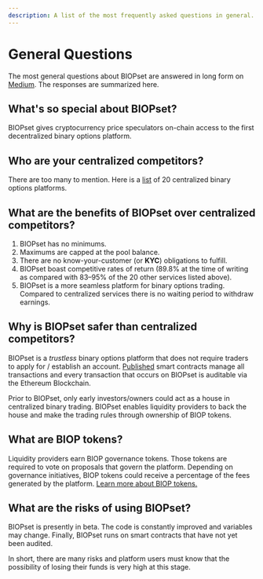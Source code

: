 ```yaml
---
description: A list of the most frequently asked questions in general.
---
```


# General Questions

The most general questions about BIOPset are answered in long form on [Medium](https://medium.com/biopset/biopbet-101-1647801107c4). The responses are summarized here.

## What's so special about BIOPset?

BIOPset gives cryptocurrency price speculators on-chain access to the first decentralized binary options platform.

## Who are your centralized competitors?

There are too many to mention. Here is a [list](https://evokefinance.com/best-binary-options-brokers/) of 20 centralized binary options platforms.

## What are the benefits of BIOPset over centralized competitors?

1. BIOPset has no minimums. 
2. Maximums are capped at the pool balance. 
3. There are no know-your-customer \(or **KYC**\) obligations to fulfill. 
4. BIOPset boast competitive  rates of return \(89.8% at the time of writing as compared with 83–95% of the 20 other services listed above\).
5. BIOPset is a more seamless platform for binary options trading. Compared to centralized services there is no waiting period to withdraw earnings.

## Why is BIOPset safer than centralized competitors?

BIOPset is a _trustless_ binary options platform that does not require traders to apply for / establish an account. [Published](https://github.com/shalaquiana/BIOPv1-Contracts/tree/main/contracts) smart contracts manage all transactions and every transaction that occurs on BIOPset is auditable via the Ethereum Blockchain.

Prior to BIOPset, only early investors/owners could act as a house in centralized binary trading. BIOPset enables liquidity providers to back the house and make the trading rules through ownership of BIOP tokens.

## What are BIOP tokens?

Liquidity providers earn BIOP governance tokens. Those tokens are required to vote on proposals that govern the platform. Depending on governance initiatives, BIOP tokens could receive a percentage of the fees generated by the platform. [Learn more about BIOP tokens.](https://medium.com/biopset/whats-up-with-that-biop-token-554773eec46b)

## What are the risks of using BIOPset?

BIOPset is presently in beta. The code is constantly improved and variables may change. Finally, BIOPset runs on smart contracts that have not yet been audited.

In short, there are many risks and platform users must know that the possibility of losing their funds is very high at this stage.

